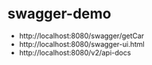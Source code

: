# swagger-demo

* http://localhost:8080/swagger/getCar
* http://localhost:8080/swagger-ui.html
* http://localhost:8080/v2/api-docs
